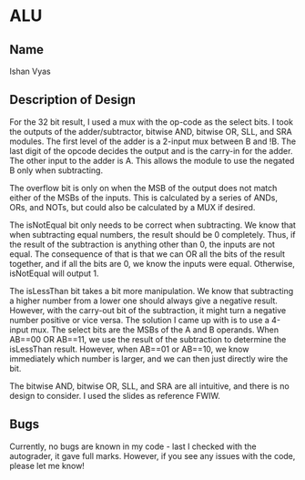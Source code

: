 # ALU
## Name
Ishan Vyas
## Description of Design
For the 32 bit result, I used a mux with the op-code as the select bits. I took the outputs of the adder/subtractor, bitwise AND, bitwise OR, SLL, and SRA modules. The first level of the adder is a 2-input mux between B and !B. The last digit of the opcode decides the output and is the carry-in for the adder. The other input to the adder is A. This allows the module to use the negated B only when subtracting. 

The overflow bit is only on when the MSB of the output does not match either of the MSBs of the inputs. This is calculated by a series of ANDs, ORs, and NOTs, but could also be calculated by a MUX if desired.

The isNotEqual bit only needs to be correct when subtracting. We know that when subtracting equal numbers, the result should be 0 completely. Thus, if the result of the subtraction is anything other than 0, the inputs are not equal. The consequence of that is that we can OR all the bits of the result together, and if all the bits are 0, we know the inputs were equal. Otherwise, isNotEqual will output 1. 

The isLessThan bit takes a bit more manipulation. We know that subtracting a higher number from a lower one should always give a negative result. However, with the carry-out bit of the subtraction, it might turn a negative number positive or vice versa. The solution I came up with is to use a 4-input mux. The select bits are the MSBs of the A and B operands. When AB==00 OR AB==11, we use the result of the subtraction to determine the isLessThan result. However, when AB==01 or AB==10, we know immediately which number is larger, and we can then just directly wire the bit.  

The bitwise AND, bitwise OR, SLL, and SRA are all intuitive, and there is no design to consider. I used the slides as reference FWIW. 
## Bugs
Currently, no bugs are known in my code - last I checked with the autograder, it gave full marks. However, if you see any issues with the code, please let me know!